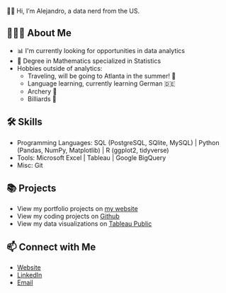 👋🏼 Hi, I’m Alejandro, a data nerd from the US.

<h2 class="heading-element" dir="auto">🙋🏽‍♂️ About Me</h2>

- 📊 I'm currently looking for opportunities in data analytics
- 📐 Degree in Mathematics specialized in Statistics
- Hobbies outside of analytics:
  <ul>
    <li>Traveling, will be going to Atlanta in the summer! 🛫</li>
    <li>Language learning, currently learning German 🇩🇪</li>
    <li>Archery 🏹</li>
    <li>Billiards 🎱</li>
  </ul>

<h2 class="heading-element" dir="auto">🛠 Skills</h2>

- Programming Languages: SQL (PostgreSQL, SQlite, MySQL) | Python (Pandas, NumPy, Matplotlib) | R (ggplot2, tidyverse)
- Tools: Microsoft Excel | Tableau | Google BigQuery
- Misc: Git

<h2 class="heading-element" dir="auto">📚 Projects</h2>

- View my portfolio projects on <a href="https://alejandrodelacruz.carrd.co" rel= "nofollow">my website</a>
- View my coding projects on <a href="https://github.com/AlejandroDeLaCruz?tab=repositories" rel= "nofollow">Github</a>
- View my data visualizations on <a href="https://public.tableau.com/app/profile/alejandro.de.la.cruz5286/vizzes" rel="nofollow">Tableau Public</a>

<h2 class="heading-element" dir="auto">📫 Connect with Me</h2>

<ul dir="auto">
<li><a href="https://alejandrodelacruz.carrd.co/" rel="nofollow">Website</a></li>
<li><a href="https://www.linkedin.com/in/alejandrodelacruz0/" rel="nofollow">LinkedIn</a></li>
<li><a href="mailto:delacruzalejandro572@gmail.com">Email</a></li>
</ul>
